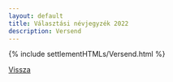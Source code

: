 ```yaml
---
layout: default
title: Választási névjegyzék 2022
description: Versend
---
```


{% include settlementHTMLs/Versend.html %}

[Vissza](./)